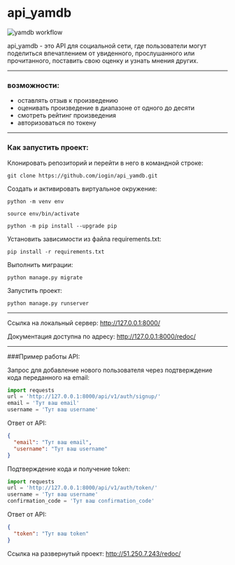# api_yamdb
![yamdb workflow](https://github.com/korann18/yamdb_final/workflows/yamdb_workflow/badge.svg)

api_yamdb - это API для социальной сети, где пользователи могут поделиться впечатлением от увиденного, прослушанного или прочитанного, поставить свою оценку и узнать мнения других. 
***
### возможности:
* оставлять отзыв к произведению
* оценивать произведение в диапазоне от одного до десяти 
* смотреть рейтинг произведения
* авторизоваться по токену
*** 
### Как запустить проект:

Клонировать репозиторий и перейти в него в командной строке:

```
git clone https://github.com/iogin/api_yamdb.git
```

Cоздать и активировать виртуальное окружение:

```
python -m venv env
```

```
source env/bin/activate
```

```
python -m pip install --upgrade pip
```

Установить зависимости из файла requirements.txt:

```
pip install -r requirements.txt
```

Выполнить миграции:

```
python manage.py migrate
```

Запустить проект:

```
python manage.py runserver
```
***
Ссылка на локальный сервер:
http://127.0.0.1:8000/

Документация доступна по адресу:
http://127.0.0.1:8000/redoc/
***
###Пример работы API:

Запрос для добавление нового пользователя через подтверждение кода переданного на email:
```python
import requests
url = 'http://127.0.0.1:8000/api/v1/auth/signup/'
email = 'Тут ваш email'
username = 'Тут ваш username'
```
Ответ от API:
```json
{
  "email": "Тут ваш email", 
  "username": "Тут ваш username"
}
```
Подтверждение кода и получение token:
```python
import requests
url = 'http://127.0.0.1:8000/api/v1/auth/token/'
username = 'Тут ваш username'
confirmation_code = 'Тут ваш confirmation_code'
```
Ответ от API:
```json
{
  "token": "Тут ваш token"
}
```
Cсылка на развернутый проект:
http://51.250.7.243/redoc/